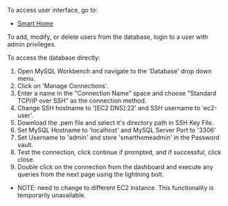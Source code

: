To access user interface, go to:
- [Smart Home](ec2-18-220-233-118.us-east-2.compute.amazonaws.com/SmartHome/ "Smart Home EC2")

To add, modify, or delete users from the database, login to a user with admin privileges.

To access the database directly:
1. Open MySQL Workbench and navigate to the 'Database' drop down menu.
2. Click on 'Manage Connections'.
3. Enter a name in the "Connection Name" space and choose "Standard TCP/IP over SSH" as the connection method.
4. Change SSH hostname to '[EC2 DNS]:22' and SSH username to 'ec2-user'.
5. Download the .pem file and select it's directory path in SSH Key File.
6. Set MySQL Hostname to 'localhost' and MySQL Server Port to '3306'
7. Set Username to 'admin' and store 'smarthomeadmin' in the Password vault.
8. Test the connection, click continue if prompted, and if successful, click close.
9. Double click on the connection from the dashboard and execute any queries from the next page using the lightning bolt.
- NOTE: need to change to different EC2 instance. This functionality is temporarily unavailable.

